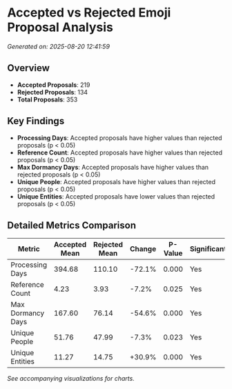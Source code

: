 # Accepted vs Rejected Emoji Proposal Analysis

*Generated on: 2025-08-20 12:41:59*

## Overview

- **Accepted Proposals**: 219
- **Rejected Proposals**: 134
- **Total Proposals**: 353

## Key Findings

- **Processing Days**: Accepted proposals have higher values than rejected proposals (p < 0.05)
- **Reference Count**: Accepted proposals have higher values than rejected proposals (p < 0.05)
- **Max Dormancy Days**: Accepted proposals have higher values than rejected proposals (p < 0.05)
- **Unique People**: Accepted proposals have higher values than rejected proposals (p < 0.05)
- **Unique Entities**: Accepted proposals have lower values than rejected proposals (p < 0.05)

## Detailed Metrics Comparison

| Metric | Accepted Mean | Rejected Mean | Change | P-Value | Significant |
|--------|---------------|---------------|--------|---------|-------------|
| Processing Days | 394.68 | 110.10 | -72.1% | 0.000 | Yes |
| Reference Count | 4.23 | 3.93 | -7.2% | 0.025 | Yes |
| Max Dormancy Days | 167.60 | 76.14 | -54.6% | 0.000 | Yes |
| Unique People | 51.76 | 47.99 | -7.3% | 0.023 | Yes |
| Unique Entities | 11.27 | 14.75 | +30.9% | 0.000 | Yes |

*See accompanying visualizations for charts.*

